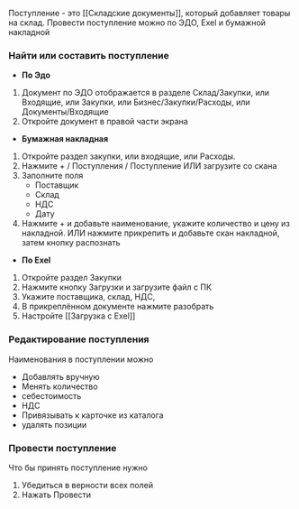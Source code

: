 Поступление - это [[Складские документы]], который добавляет товары на склад. 
Провести поступление можно по ЭДО, Exel и бумажной накладной

### Найти или составить поступление
- **По Эдо**
1. Документ по ЭДО отображается в разделе Склад/Закупки, или Входящие, или Закупки, или Бизнес/Закупки/Расходы, или Документы/Входящие
2. Откройте документ в правой части экрана

- **Бумажная накладная**
1. Откройте раздел закупки, или входящие, или Расходы. 
2. Нажмите + / Поступления / Поступление ИЛИ загрузите со скана
3. Заполните поля
	- Поставщик
	- Склад
	- НДС
	- Дату
4. Нажмите + и добавьте наименование, укажите количество и цену из накладной. ИЛИ нажмите прикрепить и добавьте скан накладной, затем кнопку распознать

- **По Exel**
1.  Откройте раздел Закупки
2. Нажмите кнопку Загрузки и загрузите файл с ПК
3. Укажите поставщика, склад, НДС,
4. В прикреплённом документе нажмите разобрать
5. Настройте [[Загрузка с Exel]]

### Редактирование поступления
Наименования в поступлении можно
- Добавлять вручную
- Менять количество
- себестоимость
- НДС
- Привязывать к карточке из каталога
- удалять позиции 

### Провести поступление
Что бы принять поступление нужно 
1. Убедиться в верности всех полей
2. Нажать Провести


